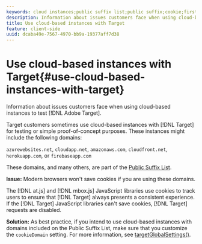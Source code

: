 ```yaml
---
keywords: cloud instances;public suffix list;public suffix;cookie;first-party cookie;1st-party cookie;azurewebsites.net;cloudapp.net;amazonaws.com;cloudfront.net;herokuapp.com;firebaseapp.com;targetGlobalSettings;cookieDomain
description: Information about issues customers face when using cloud-based instances to test Adobe Target.
title: Use cloud-based instances with Target
feature: client-side
uuid: dcaba49e-7567-4970-bb9a-19377aff7d38
---
```


# Use cloud-based instances with Target{#use-cloud-based-instances-with-target}

Information about issues customers face when using cloud-based instances to test [!DNL Adobe Target].

Target customers sometimes use cloud-based instances with [!DNL Target] for testing or simple proof-of-concept purposes. These instances might include the following domains: 

`azurewebsites.net`, `cloudapp.net`, `amazonaws.com`, `cloudfront.net`, `herokuapp.com`, or `firebaseapp.com`

These domains, and many others, are part of the [Public Suffix List](https://publicsuffix.org/list/public_suffix_list.dat).

**Issue:** Modern browsers won't save cookies if you are using these domains.

The [!DNL at.js] and [!DNL mbox.js] JavaScript libraries use cookies to track users to ensure that [!DNL Target] always presents a consistent experience. If the [!DNL Target] JavaScript libraries can't save cookies, [!DNL Target] requests are disabled.

**Solution:** As best practice, if you intend to use cloud-based instances with domains included on the Public Suffix List, make sure that you customize the `cookieDomain` setting. For more information, see [targetGlobalSettings()](/help/c-implementing-target/c-implementing-target-for-client-side-web/targetgobalsettings.md). 
